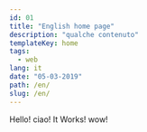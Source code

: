 ```yaml
---
id: 01
title: "English home page"
description: "qualche contenuto"
templateKey: home
tags:
  - web
lang: it
date: "05-03-2019"
path: /en/
slug: /en/
---
```


Hello! ciao! It Works! wow!
